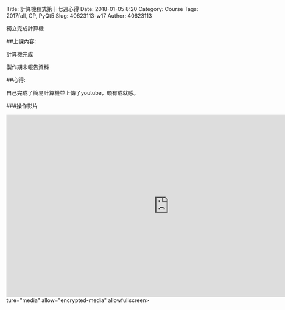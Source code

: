 Title: 計算機程式第十七週心得
Date: 2018-01-05 8:20
Category: Course
Tags: 2017fall, CP,  PyQt5
Slug: 40623113-w17
Author: 40623113


獨立完成計算機

<!-- PELICAN_END_SUMMARY -->


##上課內容: 

計算機完成

製作期末報告資料

##心得:

自己完成了簡易計算機並上傳了youtube，頗有成就感。

###操作影片

<iframe width="854" height="480" src="https://www.youtube.com/embed/oMyU58vI8NQ" frameborder="0" ges<iframe width="854" height="480" src="https://www.youtube.com/embed/oMyU58vI8NQ" frameborder="0" gesture="media" allow="encrypted-media" allowfullscreen></iframe>ture="media" allow="encrypted-media" allowfullscreen></iframe>
